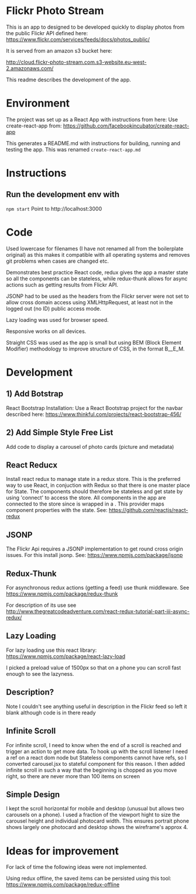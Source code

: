 # Flickr Photo Stream

This is an app to designed to be developed quickly to display photos from the public Flickr API defined here: 
https://www.flickr.com/services/feeds/docs/photos_public/

It is served from an amazon s3 bucket here:

http://cloud.flickr-photo-stream.com.s3-website.eu-west-2.amazonaws.com/

This readme describes the development of the app.

# Environment

The project was set up as a React App with instructions from here:
Use create-react-app from:
https://github.com/facebookincubator/create-react-app

This generates a README.md with instructions for building, running and testing the app. This 
was renamed `create-react-app.md`

# Instructions

## Run the development env with
`npm start`
Point to http://localhost:3000


# Code
Used lowercase for filenames (I have not renamed all from the boilerplate original) as this makes it compatible with 
all operating systems and removes git problems when cases are changed etc.

Demonstrates best practice React code, redux gives the app a master state so all the components can be stateless,
while redux-thunk allows for async actions such as getting results from Flickr API.

JSONP had to be used as the headers from the Flickr server were not set to allow cross domain access using XMLHttpRequest, 
at least not in the logged out (no ID) public access mode.

Lazy loading was used for browser speed.

Responsive works on all devices.

Straight CSS was used as the app is small but using BEM (Block Element Modifier) methodology to improve structure of CSS,
in the format B__E_M. 
  

# Development

## 1) Add Botstrap
React Bootstrap Installation: 
Use a React Bootstrap project for the navbar described here:
https://www.thinkful.com/projects/react-bootstrap-456/

## 2) Add Simple Style Free List
Add code to display a carousel of photo cards (picture and metadata)  

## React Reducx
Install react redux to manage state in a redux store. This is the preferred way to use React,
in conjuction with Redux so that there is one master place for State. The components should therefore
be stateless and get state by using 'connect' to access the store. 
All components in the app are connected to the store since <App> is wrapped in a <Provider>.
This provider maps component properties with the state.
See:
https://github.com/reactjs/react-redux

## JSONP
The Flickr Api requires a JSONP implementation to get round cross origin issues.
For this install jsonp. 
See:
https://www.npmjs.com/package/jsonp

## Redux-Thunk
For asynchronous redux actions (getting a feed) use thunk middleware. See
https://www.npmjs.com/package/redux-thunk

For description of its use see 
http://www.thegreatcodeadventure.com/react-redux-tutorial-part-iii-async-redux/

## Lazy Loading
For lazy loading use this react library:
https://www.npmjs.com/package/react-lazy-load

I picked a preload value of 1500px so that on a phone you can scroll fast enough to see the lazyness.

## Description?
Note I couldn't see anything useful in description in the Flickr feed so left it blank although code is in there ready

## Infinite Scroll
For infinite scroll, I need to know when the end of a scroll is reached and trigger an action to get more data.
To hook up with the scroll listener I need a ref on a react dom node but Stateless components cannot have refs, so
I converted carousel.jsx to stateful component for this reason.
I then added infinite scroll in such a way that the beginning is chopped as you move right, so there are
never more than 100 items on screen

## Simple Design
I kept the scroll horizontal for mobile and desktop (unusual but allows two carousels on a phone). I used a
fraction of the viewport hight to size the carousel height and individual photocard width. This ensures portrait
phone shows largely one photocard and desktop shows the wireframe's approx 4. 

# Ideas for improvement
For lack of time the following ideas were not implemented. 

Using redux offline, the saved items can be persisted using this tool: 
https://www.npmjs.com/package/redux-offline


